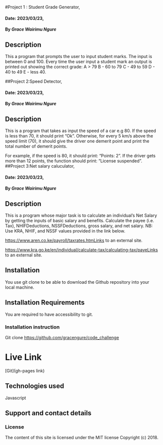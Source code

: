 #Project 1 : Student Grade Generator,

#### Date: 2023/03/23,

#### By _Grace Wairimu Ngure_

## Description

This a program that prompts the user to input student marks. The input is between 0 and 100. Every time the user input a student mark an output is printed out showing the correct grade:
A > 79
B - 60 to 79
C - 49 to 59
D - 40 to 49
E - less 40.

##Project 2:Speed Detector,
#### Date: 2023/03/23,

#### By _Grace Wairimu Ngure_

## Description
This  is a program that takes as input the speed of a car e.g 80. If the speed is less than 70, it should print “Ok”. Otherwise, for every 5 km/s above the speed limit (70), it should give the driver one demerit point and print the total number of demerit points.

For example, if the speed is 80, it should print: “Points: 2”. If the driver gets more than 12 points, the function should print: “License suspended”.
##Project 3:Net salary caluculator,
#### Date: 2023/03/23,

#### By _Grace Wairimu Ngure_

## Description
 This is a program whose major task is to calculate an individual’s Net Salary by getting the inputs of basic salary and benefits. Calculate the payee (i.e. Tax), NHIFDeductions, NSSFDeductions, gross salary, and net salary. 
NB: Use KRA, NHIF, and NSSF values provided in the link below.

https://www.aren.co.ke/payroll/taxrates.htmLinks to an external site.  

https://www.kra.go.ke/en/individual/calculate-tax/calculating-tax/payeLinks to an external site.
## Installation

You use git clone to be able to download the Github repository into your local machine.

## Installation Requirements

You are required to have accessibility to git.

### Installation instruction

Git clone https://github.com/gracengure/code_challenge

# Live Link

[Git](gh-pages link)

## Technologies used

Javascript

## Support and contact details

### License

The content of this site is licensed under the MIT license
Copyright (c) 2018.
